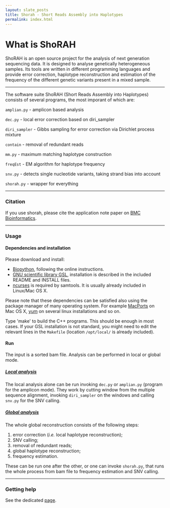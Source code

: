```yaml
---
layout: slate_posts
title: Shorah - Short Reads Assembly into Haplotypes
permalink: index.html 
---
```

What is ShoRAH
======
ShoRAH is an open source project for the analysis of next generation sequencing
data. It is designed to analyse genetically heterogeneous samples. Its tools
are written in different programming languages and provide error correction,
haplotype reconstruction and estimation of the frequency of the different
genetic variants present in a mixed sample.

---

The software suite ShoRAH (Short Reads Assembly into Haplotypes) consists of
several programs, the most imporant of which are:

`amplian.py`   - amplicon based analysis

`dec.py`       - local error correction based on diri_sampler

`diri_sampler` - Gibbs sampling for error correction via Dirichlet
process mixture

`contain`      - removal of redundant reads

`mm.py`        - maximum matching haplotype construction

`freqEst`      - EM algorithm for haplotype frequency

`snv.py`       - detects single nucleotide variants, taking strand bias into
account

`shorah.py`    - wrapper for everything

---

### Citation
If you use shorah, please cite the application note paper
on [BMC Bioinformatics](http://www.biomedcentral.com/1471-2105/12/119).

---

### Usage

#### Dependencies and installation
Please download and install:

- [Biopython](http://biopython.org/wiki/Download), following the online
  instructions.
- [GNU scientific library GSL](http://www.gnu.org/software/gsl/),
  installation is described in the included README and INSTALL files.
- [ncurses](http://www.gnu.org/software/ncurses/ncurses.html) is
  required by samtools. It is usually already included in Linux/Mac OS X.

Please note that these dependencies can be satisfied also using the package
manager of many operating system. For example
[MacPorts](http://www.macports.org/) on Mac OS X,
[yum](http://yum.baseurl.org/) on several linux installations and so on.


Type 'make' to build the C++ programs. This should be enough in most cases.
If your GSL installation is not standard, you might need to edit the relevant
lines in the `Makefile` (location `/opt/local/` is already included).

#### Run

The input is a sorted bam file. Analysis can be performed in local or global
mode.

##### [Local analysis](local.html)

The local analysis alone can be run invoking `dec.py` or `amplian.py` (program
for the amplicon mode). They work by cutting window from the multiple sequence
alignment, invoking `diri_sampler` on the windows and calling `snv.py` for the
SNV calling.

##### [Global analysis](global.html)

The whole global reconstruction consists of the following steps:

1. error correction (*i.e.* local haplotype reconstruction);
2. SNV calling;
3. removal of redundant reads;
4. global haplotype reconstruction;
5. frequency estimation.

These can be run one after the other, or one can invoke `shorah.py`, that runs
the whole process from bam file to frequency estimation and SNV calling.

---

### Getting help
See the dedicated [page](help.html).
